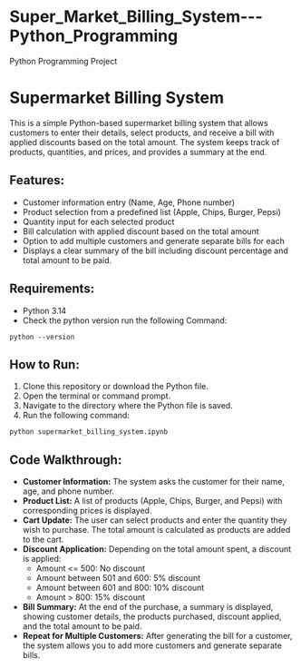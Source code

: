 # Super_Market_Billing_System---Python_Programming
Python Programming Project
<!DOCTYPE html>
<html lang="en">
<head>
    <meta charset="UTF-8">
    <meta name="viewport" content="width=device-width, initial-scale=1.0">
    
</head>
<body>
    <h1>Supermarket Billing System</h1>

  <p>This is a simple Python-based supermarket billing system that allows customers to enter their details, select products, and receive a bill with applied discounts based on the total amount. The system keeps track of products, quantities, and prices, and provides a summary at the end.</p>

   <h2>Features:</h2>
    <ul>
        <li>Customer information entry (Name, Age, Phone number)</li>
        <li>Product selection from a predefined list (Apple, Chips, Burger, Pepsi)</li>
        <li>Quantity input for each selected product</li>
        <li>Bill calculation with applied discount based on the total amount</li>
        <li>Option to add multiple customers and generate separate bills for each</li>
        <li>Displays a clear summary of the bill including discount percentage and total amount to be paid.</li>
    </ul>

  <h2>Requirements:</h2>
    <ul>
        <li>Python 3.14</li>
        <li>Check the python version run the following Command:</li>
    </ul>
    <pre><code>python --version</code></pre>

  <h2>How to Run:</h2>
    <ol>
        <li>Clone this repository or download the Python file.</li>
        <li>Open the terminal or command prompt.</li>
        <li>Navigate to the directory where the Python file is saved.</li>
        <li>Run the following command:</li>
    </ol>
    <pre><code>python supermarket_billing_system.ipynb</code></pre>
    <h2>Code Walkthrough:</h2>
    <ul>
        <li><strong>Customer Information:</strong> The system asks the customer for their name, age, and phone number.</li>
        <li><strong>Product List:</strong> A list of products (Apple, Chips, Burger, and Pepsi) with corresponding prices is displayed.</li>
        <li><strong>Cart Update:</strong> The user can select products and enter the quantity they wish to purchase. The total amount is calculated as products are added to the cart.</li>
        <li><strong>Discount Application:</strong> Depending on the total amount spent, a discount is applied:
            <ul>
                <li>Amount &lt;= 500: No discount</li>
                <li>Amount between 501 and 600: 5% discount</li>
                <li>Amount between 601 and 800: 10% discount</li>
                <li>Amount &gt; 800: 15% discount</li>
            </ul>
        </li>
        <li><strong>Bill Summary:</strong> At the end of the purchase, a summary is displayed, showing customer details, the products purchased, discount applied, and the total amount to be paid.</li>
        <li><strong>Repeat for Multiple Customers:</strong> After generating the bill for a customer, the system allows you to add more customers and generate separate bills.</li>
    </ul>

</body>
</html>
